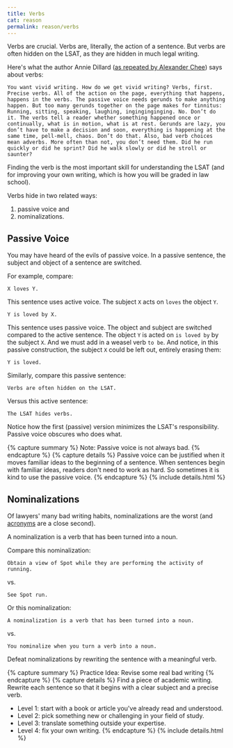 ```yaml
---
title: Verbs
cat: reason
permalink: reason/verbs
---
```


Verbs are crucial. Verbs are, literally, the action of a sentence. But verbs are often hidden on the LSAT, as they are hidden in much legal writing.

Here's what the author Annie Dillard ([as repeated by Alexander Chee](https://themorningnews.org/article/annie-dillard-and-the-writing-life)) says about verbs:

    You want vivid writing. How do we get vivid writing? Verbs, first. Precise verbs. All of the action on the page, everything that happens, happens in the verbs. The passive voice needs gerunds to make anything happen. But too many gerunds together on the page makes for tinnitus: Running, sitting, speaking, laughing, inginginginging. No. Don’t do it. The verbs tell a reader whether something happened once or continually, what is in motion, what is at rest. Gerunds are lazy, you don’t have to make a decision and soon, everything is happening at the same time, pell-mell, chaos. Don’t do that. Also, bad verb choices mean adverbs. More often than not, you don’t need them. Did he run quickly or did he sprint? Did he walk slowly or did he stroll or saunter?

Finding the verb is the most important skill for understanding the LSAT (and for improving your own writing, which is how you will be graded in law school).

Verbs hide in two related ways: 

1. passive voice and 
2. nominalizations.

## Passive Voice

You may have heard of the evils of passive voice. In a passive sentence, the subject and object of a sentence are switched.

For example, compare:

    X loves Y.

This sentence uses active voice. The subject `X` acts on `loves` the object `Y`.

    Y is loved by X.

This sentence uses passive voice. The object and subject are switched compared to the active sentence. The object `Y` is acted on `is loved by` by the subject `X`. And we must add in a weasel verb `to be`. And notice, in this passive construction, the subject `X` could be left out, entirely erasing them:

    Y is loved.

Similarly, compare this passive sentence:

    Verbs are often hidden on the LSAT.

Versus this active sentence:

    The LSAT hides verbs.

Notice how the first (passive) version minimizes the LSAT's responsibility. Passive voice obscures who does what.

{% capture summary %}
Note: Passive voice is not always bad. 
{% endcapture %}
{% capture details %}
Passive voice can be justified when it moves familiar ideas to the beginning of a sentence. When sentences begin with familiar ideas, readers don't need to work as hard. So sometimes it is kind to use the passive voice.
{% endcapture %}
{% include details.html %}

## Nominalizations

Of lawyers' many bad writing habits, nominalizations are the worst (and [acronyms][acronym] are a close second).

A nominalization is a verb that has been turned into a noun.

Compare this nominalization:

    Obtain a view of Spot while they are performing the activity of running.

vs.

    See Spot run.

Or this nominalization:

    A nominalization is a verb that has been turned into a noun.

vs.

    You nominalize when you turn a verb into a noun.

Defeat nominalizations by rewriting the sentence with a meaningful verb.

{% capture summary %}
Practice Idea: Revise some real bad writing
{% endcapture %}
{% capture details %}
Find a piece of academic writing. Rewrite each sentence so that it begins with a clear subject and a precise verb.

- Level 1: start with a book or article you've already read and understood.
- Level 2: pick something new or challenging in your field of study.
- Level 3: translate something outside your expertise.
- Level 4: fix your own writing.
{% endcapture %}
{% include details.html %}

[acronym]: ../glossary.html#acronyms
